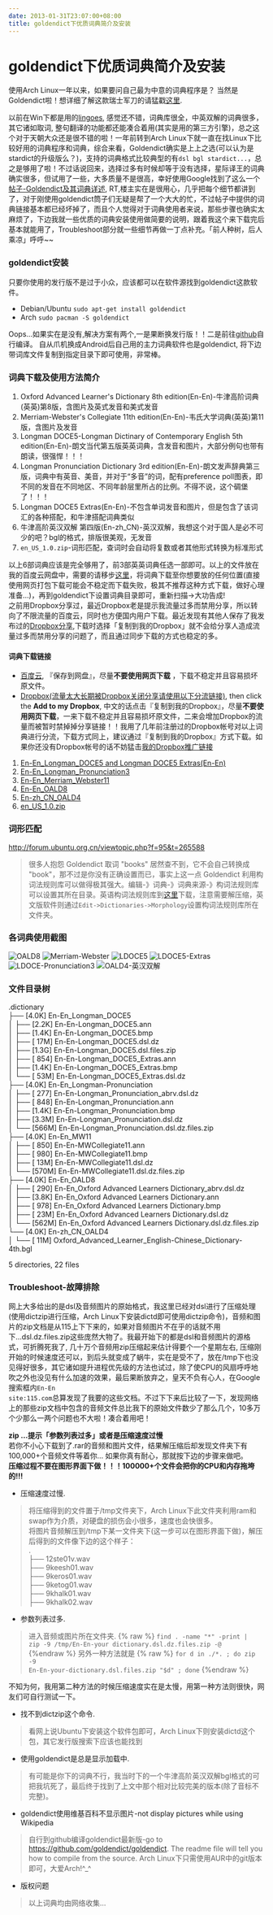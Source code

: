 ```yaml
---
date: 2013-01-31T23:07:00+08:00
title: goldendict下优质词典简介及安装
---
```


# goldendict下优质词典简介及安装

使用Arch Linux一年以来，如果要问自己最为中意的词典程序是？ 当然是Goldendict啦！想详细了解这款瑞士军刀的请猛戳[这里](http://goldendict.org).   

以前在Win下都是用的[lingoes](www.lingoes.cn), 感觉还不错，词典库很全，中英双解的词典很多，其它诸如取词, 整句翻译的功能都还能凑合着用(其实是用的第三方引擎)，总之这个对于天朝大众还是很不错的啦！一年前转到Arch Linux下就一直在找Linux下比较好用的词典程序和词典，综合来看，Goldendict确实是上上之选(可以认为是stardict的升级版么？)，支持的词典格式比较典型的有`dsl bgl stardict...`，总之是够用了啦！不过话说回来，选择过多有时候却等于没有选择，星际译王的词典确实很多，但试用了一些，大多质量不是很高，幸好使用Google找到了这么一个[帖子-Goldendict及其词典详述](http://forum.ubuntu.org.cn/viewtopic.php?f=95&t=265588), RT,楼主实在是很用心，几乎把每个细节都讲到了，对于刚使用goldendict筒子们无疑是帮了一个大大的忙，不过帖子中提供的词典链接基本都已经坏掉了，而且个人觉得对于词典使用者来说，那些步骤也确实太麻烦了，下边我就一些优质的词典安装使用做简要的说明，跟着我这个来下载完后基本就能用了，Troubleshoot部分就一些细节再做一丁点补充。「前人种树，后人乘凉」呼呼~~   

### goldendict安装  
只要你使用的发行版不是过于小众，应该都可以在软件源找到goldendict这款软件。  

* Debian/Ubuntu `sudo apt-get install goldendict`  
* Arch `sudo pacman -S goldendict`  

Oops...如果实在是没有,解决方案有两个,一是果断换发行版！！二是前往[github](https://github.com/goldendict/goldendict)自行编译。 自从爪机换成Android后自己用的主力词典软件也是goldendict, 将下边带词库文件复制到指定目录下即可使用，非常棒。  

### 词典下载及使用方法简介   
1. Oxford Advanced Learner's Dictionary 8th edition(En-En)-牛津高阶词典(英英)第8版，含图片及英式发音和美式发音   
2. Merriam-Webster's Collegiate 11th edition(En-En)-韦氏大学词典(英英)第11版，含图片及发音    
3. Longman DOCE5-Longman Dictinary of Contemporary English 5th edition(En-En)-朗文当代第五版英英词典，含发音和图片，大部分例句也带有朗读，很强悍！！！  
4. Longman Pronunciation Dictionary 3rd edition(En-En)-朗文发声辞典第三版，词典中有英音、美音，并对于“多音”的词，配有preference poll图表，即不同的发音在不同地区、不同年龄层里所占的比例。不得不说，这个碉堡了！！！  
5. Longman DOCE5 Extras(En-En)-不包含单词发音和图片，但是包含了该词汇的各种搭配，和牛津搭配词典类似  
6. 牛津高阶英汉双解 第四版(En-zh\_CN)-英汉双解，我想这个对于国人是必不可少的吧？bgl的格式，排版很美观，无发音   
7. `en_US_1.0.zip`-词形匹配，查词时会自动将复数或者其他形式转换为标准形式

以上6部词典应该是完全够用了，前3部英英词典任选一部即可。以上的文件放在我的百度云网盘中，需要的请移步[这里](http://pan.baidu.com/share/link?shareid=443301&uk=3189859145)，将词典下载至你想要放的任何位置(直接使用网页打包下载可能会不稳定而下载失败，极其不推荐这种方式下载，做好心理准备...)，再到goldendict下设置词典目录即可，重新扫描->大功告成!   
之前用Dropbox分享过，最近Dropbox老是提示我流量过多而禁用分享，所以转向了不限流量的百度云，同时也方便国内用户下载。最近发现有其他人保存了我发布过的[Dropbox分享](https://www.dropbox.com/sh/bf1v7wthsl7pmbi/qt3D1kvFmv),下载时选择「复制到我的Dropbox」就不会给分享人造成流量过多而禁用分享的问题了，而且通过同步下载的方式也稳定的多。

#### 词典下载链接  
* [百度云](http://pan.baidu.com/share/link?shareid=443301&uk=3189859145), 『保存到网盘』，尽量**不要使用网页下载** ，下载不稳定并且容易损坏原文件。    
* [Dropbox(流量太大长期被Dropbox关闭分享请使用以下分流链接)](https://www.dropbox.com/sh/bf1v7wthsl7pmbi/qt3D1kvFmv), then click the **Add to my Dropbox**, 中文的话点击『复制到我的Dropbox』，尽量**不要使用网页下载**，一来下载不稳定并且容易损坏原文件，二来会增加Dropbox的流量而被暂时禁掉掉分享链接！！我用了几年前注册过的Dropbox帐号对以上词典进行分流，下载方式同上，建议通过『复制到我的Dropbox』方式下载。如果你还没有Dropbox帐号的话不妨猛击[我的Dropbox推广链接](http://db.tt/KS1HOz14)   

1. [En-En_Longman_DOCE5 and Longman DOCE5 Extras(En-En)](https://www.dropbox.com/sh/9nzxz0wpn0luuyv/AACR3Ilic05RorZSN1jrUEbDa)
2. [En-En_Longman_Pronunciation3](https://www.dropbox.com/sh/kb3bfzwzn5fd47q/AADbo8oo71Eg4Z-aDSRmR63Da)
3. [En-En_Merriam_Webster11](https://www.dropbox.com/sh/mxhfftm3w53be1t/AABnr3P0YkJygHemFRIM6Shaa)
4. [En-En_OALD8](https://www.dropbox.com/sh/3al89ktlc8dbohp/AAAbrXAkcaV6ScWedqMOiK1ka)
5. [En-zh_CN_OALD4](https://www.dropbox.com/sh/i2x1z3zwtw5dku8/AAABbE7edGQKNvZ6soFhnoG-a)
6. [en_US_1.0.zip](https://www.dropbox.com/s/dda9n4sok28wek7/en_US_1.0.zip)

### 词形匹配  
http://forum.ubuntu.org.cn/viewtopic.php?f=95&t=265588

> 很多人抱怨 Goldendict 取词 "books" 居然查不到，它不会自己转换成 "book"，那不过是你没有正确设置而已，事实上这一点 Goldendict 利用构词法规则库可以做得极其强大。编辑-》词典-》词典来源-》构词法规则库可以设置其所在目录。英语构词法规则库到[这里](https://www.dropbox.com/s/dda9n4sok28wek7/en_US_1.0.zip)下载，注意需要解压缩，英文版软件则通过`Edit->Dictionaries->Morphology`设置构词法规则库所在文件夹。
<!--more-->

### 各词典使用截图  
![OALD8](http://7xojrx.com1.z0.glb.clouddn.com/images/misc/2013-02-01_选区_001.png-q75)
![Merriam-Webster](http://7xojrx.com1.z0.glb.clouddn.com/images/misc/2013-02-01_选区_005.png-q75)
![LDOCE5](http://7xojrx.com1.z0.glb.clouddn.com/images/misc/2013-02-01_选区_003.png-q75)
![LDOCE5-Extras](http://7xojrx.com1.z0.glb.clouddn.com/images/misc/2013-02-01_选区_004.png-q75)
![LDOCE-Pronunciation3](http://7xojrx.com1.z0.glb.clouddn.com/images/misc/2013-02-01_选区_006.png-q75)
![OALD4-英汉双解](http://7xojrx.com1.z0.glb.clouddn.com/images/misc/2013-02-01_选区_002.png-q75)

### 文件目录树  

.dictionary  
├── [4.0K] En-En\_Longman\_DOCE5   
│ ├── [2.2K] En-En-Longman\_DOCE5.ann  
│ ├── [1.4K] En-En-Longman\_DOCE5.bmp  
│ ├── [ 17M] En-En-Longman\_DOCE5.dsl.dz  
│ ├── [1.3G] En-En-Longman\_DOCE5.dsl.files.zip  
│ ├── [ 854] En-En-Longman\_DOCE5\_Extras.ann  
│ ├── [1.4K] En-En-Longman\_DOCE5\_Extras.bmp  
│ └── [ 53M] En-En-Longman\_DOCE5\_Extras.dsl.dz  
├── [4.0K] En-En\_Longman-Pronunciation  
│ ├── [ 277] En-En-Longman\_Pronunciation\_abrv.dsl.dz  
│ ├── [ 848] En-En-Longman\_Pronunciation.ann  
│ ├── [1.4K] En-En-Longman\_Pronunciation.bmp  
│ ├── [3.3M] En-En-Longman\_Pronunciation.dsl.dz  
│ └── [566M] En-En-Longman\_Pronunciation.dsl.dz.files.zip  
├── [4.0K] En-En\_MW11  
│ ├── [ 850] En-En-MWCollegiate11.ann  
│ ├── [ 980] En-En-MWCollegiate11.bmp  
│ ├── [ 13M] En-En-MWCollegiate11.dsl.dz  
│ └── [570M] En-En-MWCollegiate11.dsl.dz.files.zip  
├── [4.0K] En-En\_OALD8  
│ ├── [ 290] En-En\_Oxford Advanced Learners Dictionary\_abrv.dsl.dz  
│ ├── [3.8K] En-En\_Oxford Advanced Learners Dictionary.ann  
│ ├── [ 978] En-En\_Oxford Advanced Learners Dictionary.bmp  
│ ├── [ 23M] En-En\_Oxford Advanced Learners Dictionary.dsl.dz  
│ └── [562M] En-En\_Oxford Advanced Learners Dictionary.dsl.dz.files.zip  
└── [4.0K] En-zh\_CN\_OALD4  
│ └── [ 11M] Oxford\_Advanced\_Learner\_English-Chinese\_Dictionary-4th.bgl

5 directories, 22 files


### Troubleshoot-故障排除  
网上大多给出的是dsl及音频图片的原始格式，我这里已经对dsl进行了压缩处理(使用dictzip进行压缩，Arch Linux下安装dictd即可使用dictzip命令)，音频和图片的zip文档是从115上下下来的，如果对音频图片不在乎的话就不用下...dsl.dz.files.zip这些庞然大物了。我最开始下的都是dsl和音频图片的源格式，可折腾死我了, 几十万个音频用zip压缩起来估计得要个一个星期左右, 压缩刚开始的时候速度还可以，到后头就变成了蜗牛，实在是受不了，放在/tmp下也没见得好很多，其它诸如提升进程优先级的方法也试过，除了使CPU的风扇呼呼地吹之外也没见有什么加速的效果，最后果断放弃之，皇天不负有心人，在Google 搜索框内<code>En-En site:115.com</code>总算发现了我要的这些文档。不过下下来后比较了一下，发现网络上的那些zip文档中包含的音频文件总比我下的原始文件数少了那么几个，10多万个少那么一两个问题也不大啦！凑合着用吧！   

**zip ...提示「参数列表过多」或者是压缩速度过慢**  
若你不小心下载到了.rar的音频和图片文件，结果解压缩后却发现文件夹下有100,000+个音频文件等着你... 如果你真有耐心，那就按下边的步骤来做吧。  
**压缩过程不要在图形界面下做！！！100000+个文件会把你的CPU和内存拖垮的!!!**  

* 压缩速度过慢.  

> 将压缩得到的文件置于/tmp文件夹下，Arch Linux下此文件夹利用ram和swap作为介质，对硬盘的损伤会小很多，速度也会快很多。  
将图片音频解压到/tmp下某一文件夹下(这一步可以在图形界面下做)，解压后得到的文件像下边的这个样子：  
.    
├── 12ste01v.wav  
├── 9keesh01.wav  
├── 9keros01.wav  
├── 9ketog01.wav  
├── 9khalk01.wav  
├── 9khalk02.wav  

* 参数列表过多.  

> 进入音频或图片所在文件夹.
{% raw %}
<code>find . -name "*" -print | zip -9 /tmp/En-En-your dictionary.dsl.dz.files.zip -@ </code>  
{%endraw %}
> 另外一种方法就是
{% raw %}
<code>for d in ./\*. ; do zip -9 En-En-your-dictionary.dsl.files.zip "$d" ; done</code>
{%endraw %}

不知为何，我用第二种方法的时候压缩速度实在是太慢，用第一种方法则很快，网友们可自行测试一下。  

* 找不到dictzip这个命令.  

> 看网上说Ubuntu下安装这个软件包即可，Arch Linux下则安装dictd这个包，其它发行版搜索下应该也能找到   

* 使用goldendict是总是显示加载中.  

> 有可能是你下的词典不行，我当时下的一个牛津高阶英汉双解bgl格式的可把我坑死了，最后终于找到了上文中那个相对比较完美的版本(除了音标不完整)。  

* goldendict使用维基百科不显示图片-not display pictures while using Wikipedia  

> 自行到github编译goldendict最新版-go to https://github.com/goldendict/goldendict. The readme file will tell you how to compile from the source. Arch Linux下只需使用AUR中的git版本即可，大爱Arch!^_^    

* 版权问题  

> 以上词典均由网络收集...